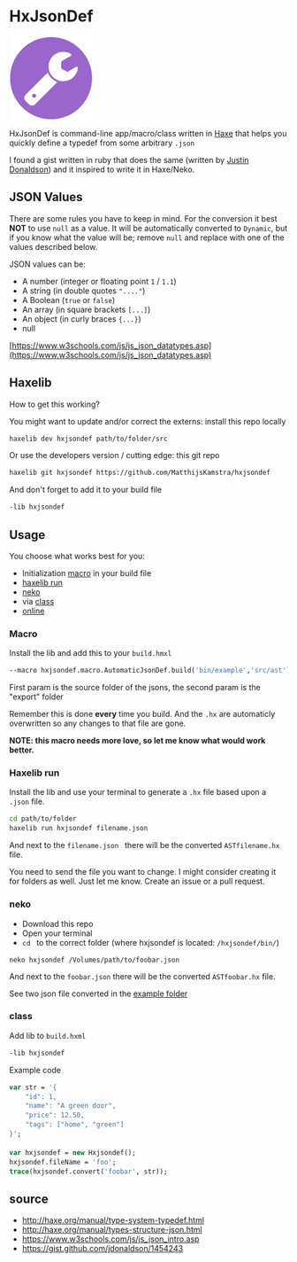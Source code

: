 # HxJsonDef

![](icon.png)

HxJsonDef is command-line app/macro/class written in [Haxe](http://www.haxe.org) that helps you quickly define a typedef from some arbitrary `.json`

I found a gist written in ruby that does the same (written by [Justin Donaldson](https://gist.github.com/jdonaldson/1454243)) and it inspired to write it in Haxe/Neko.

## JSON Values

There are some rules you have to keep in mind.
For the conversion it best **NOT** to use `null` as a value.
It will be automatically converted to `Dynamic`, but if you know what the value will be; remove `null` and replace with one of the values described below.

JSON values can be:

- A number (integer or floating point `1` / `1.1`)
- A string (in double quotes `"...."`)
- A Boolean (`true` or `false`)
- An array (in square brackets `[...]`)
- An object (in curly braces `{...}`)
- null

[https://www.w3schools.com/js/js_json_datatypes.asp](https://www.w3schools.com/js/js_json_datatypes.asp)




## Haxelib

How to get this working?


You might want to update and/or correct the externs: install this repo locally

```bash
haxelib dev hxjsondef path/to/folder/src
```

Or use the developers version / cutting edge: this git repo

```bash
haxelib git hxjsondef https://github.com/MatthijsKamstra/hxjsondef
```

And don't forget to add it to your build file

```bash
-lib hxjsondef
```



## Usage

You choose what works best for you:

- Initialization [macro](#macro) in your build file
- [haxelib run](#haxerun)
- [neko](#neko)
- via [class](#class)
- [online](http://matthijskamstra.github.io/hxjsondef/)

<a href="#macro"></a>
### Macro

Install the lib and add this to your `build.hmxl`

```haxe
--macro hxjsondef.macro.AutomaticJsonDef.build('bin/example','src/ast')
```

First param is the source folder of the jsons, the second param is the "export" folder

Remember this is done **every** time you build. And the `.hx` are automaticly overwritten so any changes to that file are gone.

**NOTE: this macro needs more love, so let me know what would work better.**


<a href="#haxerun"></a>
### Haxelib run

Install the lib and use your terminal to generate a `.hx` file based upon a `.json` file.

```bash
cd path/to/folder
haxelib run hxjsondef filename.json
```

And next to the `filename.json ` there will be the converted `ASTfilename.hx` file.

You need to send the file you want to change. I might consider creating it for folders as well. Just let me know. Create an issue or a pull request.

<a href="#neko"></a>
### neko

- Download this repo
- Open your terminal
- `cd ` to the correct folder (where hxjsondef is located: `/hxjsondef/bin/`)

```
neko hxjsondef /Volumes/path/to/foobar.json
```

And next to the `foobar.json` there will be the converted `ASTfoobar.hx` file.

See two json file converted in the [example folder](bin/example)

<a href="#class"></a>
### class

Add lib to `build.hxml`

```bash
-lib hxjsondef
```

Example code

```haxe
var str = '{
	"id": 1,
	"name": "A green door",
	"price": 12.50,
	"tags": ["home", "green"]
}';

var hxjsondef = new Hxjsondef();
hxjsondef.fileName = 'foo';
trace(hxjsondef.convert('foobar', str));

```



## source

- <http://haxe.org/manual/type-system-typedef.html>
- <http://haxe.org/manual/types-structure-json.html>
- <https://www.w3schools.com/js/js_json_intro.asp>
- <https://gist.github.com/jdonaldson/1454243>

